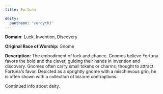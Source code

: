 ```yaml
---
title: Fortuna

deity: 
  pantheon: "verdyth1"
---
```


**Domain:** Luck, Invention, Discovery

**Original Race of Worship:** Gnome

**Description:** The embodiment of luck and chance. Gnomes believe Fortuna favors the bold and the clever, guiding their hands in invention and discovery. Gnomes often carry small tokens or charms, thought to attract Fortuna's favor. Depicted as a sprightly gnome with a mischievous grin, he is often shown with a collection of bizarre contraptions. 

<!--more-->

<div class="todo">Continued info about deity.</div>
